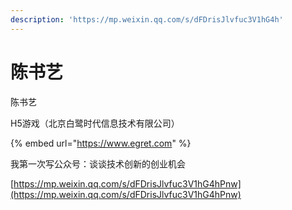 ```yaml
---
description: 'https://mp.weixin.qq.com/s/dFDrisJlvfuc3V1hG4h'
---
```


# 陈书艺

陈书艺

H5游戏（北京白鹭时代信息技术有限公司）

{% embed url="https://www.egret.com" %}



我第一次写公众号：谈谈技术创新的创业机会

[https://mp.weixin.qq.com/s/dFDrisJlvfuc3V1hG4hPnw](https://mp.weixin.qq.com/s/dFDrisJlvfuc3V1hG4hPnw)

